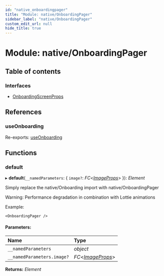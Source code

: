 ```yaml
---
id: "native_onboardingpager"
title: "Module: native/OnboardingPager"
sidebar_label: "native/OnboardingPager"
custom_edit_url: null
hide_title: true
---
```


# Module: native/OnboardingPager

## Table of contents

### Interfaces

- [OnboardingScreenProps](../interfaces/native_onboardingpager.onboardingscreenprops.md)

## References

### useOnboarding

Re-exports: [useOnboarding](native_onboarding.md#useonboarding)

## Functions

### default

▸ **default**(`__namedParameters`: { `image?`: *FC*<[*ImageProps*](../interfaces/native_onboarding.imageprops.md)\>  }): *Element*

Simply replace the native/Onboarding import with native/OnboardingPager

Warning: Performance degradation in combination with Lottie animations

Example:

    <OnboardingPager />

#### Parameters:

Name | Type |
:------ | :------ |
`__namedParameters` | *object* |
`__namedParameters.image?` | *FC*<[*ImageProps*](../interfaces/native_onboarding.imageprops.md)\> |

**Returns:** *Element*
